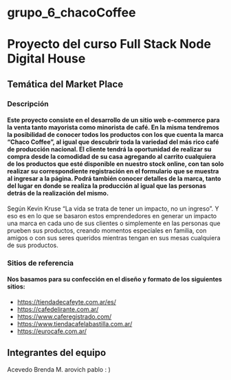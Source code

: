 # grupo_6_chacoCoffee

# Proyecto del curso Full Stack Node Digital House

## Temática del Market Place

### Descripción
#### Este proyecto consiste en el desarrollo de un sitio web e-commerce para la venta tanto mayorista como minorista de café. En la misma tendremos la posibilidad de conocer todos los productos con los que cuenta la marca “Chaco Coffee”, al igual que descubrir toda la variedad del más rico café de producción nacional. El cliente tendrá la oportunidad de realizar su compra desde la comodidad de su casa agregando al carrito cualquiera de los productos que esté disponible en nuestro stock online, con tan solo realizar su correspondiente registración en el formulario que se muestra al ingresar a la página. Podrá también conocer detalles de la marca, tanto del lugar en donde se realiza la producción al igual que las personas detrás de la realización del mismo.
Según Kevin Kruse “La vida se trata de tener un impacto, no un ingreso”. Y eso es en lo que se basaron estos emprendedores en generar un impacto una marca en cada uno de sus clientes o simplemente en las personas que prueben sus productos, creando momentos especiales en familia, con amigos o con sus seres queridos mientras tengan en sus mesas cualquiera de sus productos.
### Sitios de referencia
#### Nos basamos para su confección en el diseño y formato de los siguientes sitios:
- https://tiendadecafeyte.com.ar/es/
- https://cafedelirante.com.ar/
- https://www.caferegistrado.com/
- https://www.tiendacafelabastilla.com.ar/
- https://eurocafe.com.ar/


## Integrantes del equipo
Acevedo Brenda M.
arovich pablo : )

